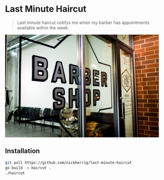 # Last Minute Haircut 
> Last minute haircut notifys me when my barber has appointments available within the week. 

![](static/img/paramount.jpeg)

## Installation

```sh
git pull https://github.com/nickherrig/last-minute-haircut
go build -o haircut .
./haircut
```
